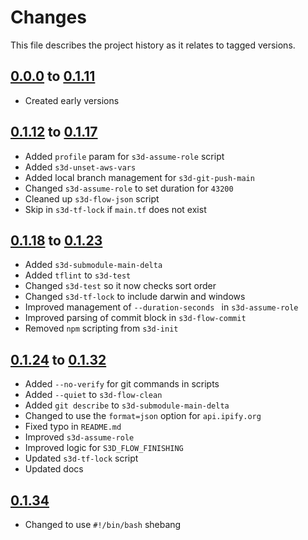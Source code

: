 # Changes
This file describes the project history as it relates to tagged versions.

## [0.0.0](.) to [0.1.11](.)
- Created early versions

## [0.1.12](.) to [0.1.17](.)
- Added `profile` param for `s3d-assume-role` script
- Added `s3d-unset-aws-vars`
- Added local branch management for `s3d-git-push-main`
- Changed `s3d-assume-role` to set duration for `43200`
- Cleaned up `s3d-flow-json` script
- Skip in `s3d-tf-lock` if `main.tf` does not exist

## [0.1.18](.) to [0.1.23](.)
- Added `s3d-submodule-main-delta`
- Added `tflint` to `s3d-test`
- Changed `s3d-test` so it now checks sort order
- Changed `s3d-tf-lock` to include darwin and windows
- Improved management of `--duration-seconds ` in `s3d-assume-role`
- Improved parsing of commit block in `s3d-flow-commit`
- Removed `npm` scripting from `s3d-init`

## [0.1.24](.) to [0.1.32](.)
- Added `--no-verify` for git commands in scripts
- Added `--quiet` to `s3d-flow-clean`
- Added `git describe` to `s3d-submodule-main-delta`
- Changed to use the `format=json` option for `api.ipify.org`
- Fixed typo in `README.md`
- Improved `s3d-assume-role`
- Improved logic for `S3D_FLOW_FINISHING`
- Updated `s3d-tf-lock` script
- Updated docs

## [0.1.34](.)
- Changed to use `#!/bin/bash` shebang
